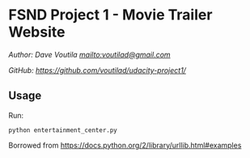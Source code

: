 FSND Project 1 - Movie Trailer Website
====================================================================

_Author: Dave Voutila <mailto:voutilad@gmail.com>_

_GitHub: <https://github.com/voutilad/udacity-project1/>_

## Usage
Run:
````
python entertainment_center.py
````


Borrowed from https://docs.python.org/2/library/urllib.html#examples
